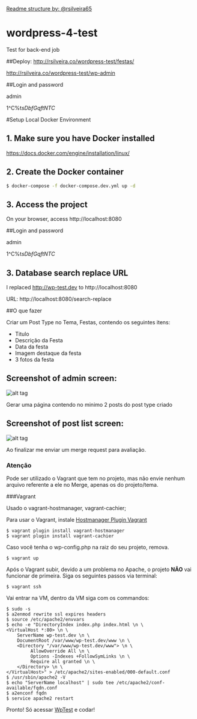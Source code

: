 [Readme structure by: @rsilveira65](https://github.com/rsilveira65)

# wordpress-4-test

Test for back-end job

##Deploy: http://rsilveira.co/wordpress-test/festas/

http://rsilveira.co/wordpress-test/wp-admin

##Login and password

admin

1^C%t*sDbfGqftNTC*

#Setup Local Docker Environment

## 1. Make sure you have Docker installed

https://docs.docker.com/engine/installation/linux/

## 2. Create the Docker container

```bash
$ docker-compose -f docker-compose.dev.yml up -d
```

## 3. Access the project

On your browser, access http://localhost:8080

##Login and password

admin

1^C%t*sDbfGqftNTC*

## 3. Database search replace URL

I replaced http://wp-test.dev to http://localhost:8080

URL: http://localhost:8080/search-replace

##O que fazer

Criar um Post Type no Tema, Festas, contendo os seguintes itens:
 - Titulo
 - Descrição da Festa
 - Data da festa
 - Imagem destaque da festa
 - 3 fotos da festa

 ## Screenshot of admin screen:
 ![alt tag](http://i.imgur.com/v5U9MbR.png)


Gerar uma página contendo no minimo 2 posts do post type criado

 ## Screenshot of post list screen:
 ![alt tag](http://i.imgur.com/1G5cB69.png)

Ao finalizar me enviar um merge request para avaliação.

### Atenção

Pode ser utilizado o Vagrant que tem no projeto, mas não envie nenhum arquivo referente a ele no Merge, apenas os do projeto/tema.

###Vagrant

Usado o vagrant-hostmanager, vagrant-cachier;

Para usar o Vagrant, instale [Hostmanager Plugin Vagrant]

```shell
$ vagrant plugin install vagrant-hostmanager
$ vagrant plugin install vagrant-cachier
```

Caso você tenha o wp-config.php na raiz do seu projeto, remova.

```shell
$ vagrant up
```

Após o Vagrant subir, devido a um problema no Apache, o projeto **NÃO** vai funcionar de primeira. Siga os seguintes passos via terminal:

```shell
$ vagrant ssh
```

Vai entrar na VM, dentro da VM siga com os commandos:

```shell
$ sudo -s
$ a2enmod rewrite ssl expires headers 
$ source /etc/apache2/envvars 
$ echo -e "DirectoryIndex index.php index.html \n \
<VirtualHost *:80> \n \
    ServerName wp-test.dev \n \
    DocumentRoot /var/www/wp-test.dev/www \n \
    <Directory "/var/www/wp-test.dev/www"> \n \
         AllowOverride All \n \
         Options -Indexes +FollowSymLinks \n \
         Require all granted \n \
    </Directory> \n \
</VirtualHost>" > /etc/apache2/sites-enabled/000-default.conf
$ /usr/sbin/apache2 -V
$ echo "ServerName localhost" | sudo tee /etc/apache2/conf-available/fqdn.conf
$ a2enconf fqdn
$ service apache2 restart
```

Pronto! Só acessar [WpTest] e codar!

[WpTest]: <http://wp-test.dev>
[PHP-Composer]: <https://getcomposer.org/download/>
[Search-Replace-DB]: https://github.com/interconnectit/Search-Replace-DB
[Hostmanager Plugin Vagrant]: <https://github.com/devopsgroup-io/vagrant-hostmanager>
[vagrant-cachier]: <https://github.com/fgrehm/vagrant-cachier>
[Prestissimo]: <https://github.com/hirak/prestissimo>